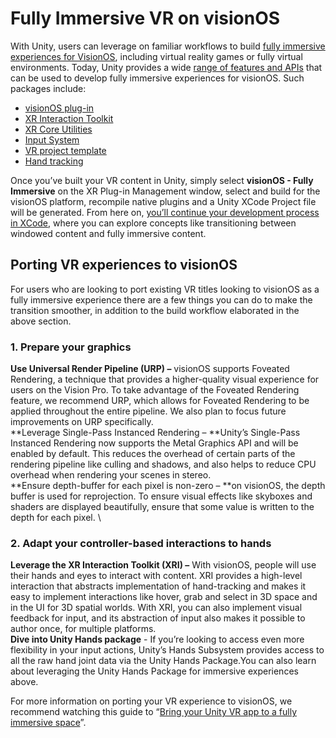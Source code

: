 # Fully Immersive VR on visionOS

With Unity, users can leverage on familiar workflows to build [fully immersive experiences for VisionOS](https://developer.apple.com/documentation/visionOS/creating-fully-immersive-experiences), including virtual reality games or fully virtual environments. Today, Unity provides a wide [range of features and APIs](https://docs.unity3d.com/Manual/VROverview.html) that can be used to develop fully immersive experiences for visionOS. Such packages include:

* [visionOS plug-in]()
* [XR Interaction Toolkit](https://docs.unity3d.com/Manual/VROverview.html#xr-interaction-toolkit)
* [XR Core Utilities](https://docs.unity3d.com/Manual/VROverview.html#xr-core-utilities)
* [Input System](https://docs.unity3d.com/Manual/VROverview.html#input-system)
* [VR project template](https://docs.unity3d.com/Manual/VROverview.html#vr-template)
* [Hand tracking](https://docs.unity3d.com/Manual/VROverview.html#hand-tracking)

Once you’ve built your VR content in Unity, simply select **visionOS - Fully Immersive** on the XR Plug-in Management window, select and build for the visionOS platform, recompile native plugins and a Unity XCode Project file will be generated. From here on, [you’ll continue your development process in XCode](https://developer.apple.com/documentation/visionOS/creating-fully-immersive-experiences), where you can explore concepts like transitioning between windowed content and fully immersive content. 

## Porting VR experiences to visionOS 
For users who are looking to port existing VR titles looking to visionOS as a fully immersive experience there are a few things you can do to make the transition smoother, in addition to the build workflow elaborated in the above section. 

### 1. Prepare your graphics 
**Use Universal Render Pipeline (URP) –** visionOS supports Foveated Rendering, a technique that provides a higher-quality visual experience for users on the Vision Pro. To take advantage of the Foveated Rendering feature, we recommend URP, which allows for Foveated Rendering to be applied throughout the entire pipeline. We also plan to focus future improvements on URP specifically.  \
**Leverage Single-Pass Instanced Rendering – **Unity’s Single-Pass Instanced Rendering now supports the Metal Graphics API and will be enabled by default. This reduces the overhead of certain parts of the rendering pipeline like culling and shadows, and also helps to reduce CPU overhead when rendering your scenes in stereo.  \
**Ensure depth-buffer for each pixel is non-zero – **on visionOS, the depth buffer is used for reprojection. To ensure visual effects like skyboxes and shaders are displayed beautifully, ensure that some value is written to the depth for each pixel.  \

### 2. Adapt your controller-based interactions to hands 
**Leverage the XR Interaction Toolkit (XRI) –** With visionOS, people will use their hands and eyes to interact with content. XRI provides a high-level interaction that abstracts implementation of hand-tracking and makes it easy to implement interactions like hover, grab and select in 3D space and in the UI for 3D spatial worlds. With XRI, you can also implement visual feedback for input, and its abstraction of input also makes it possible to author once, for multiple platforms.  \
**Dive into Unity Hands package** - If you’re looking to access even more flexibility in your input actions, Unity’s Hands Subsystem provides access to all the raw hand joint data via the Unity Hands Package.You can also learn about leveraging the Unity Hands Package for immersive experiences above. 

For more information on porting your VR experience to visionOS, we recommend watching this guide to “[Bring your Unity VR app to a fully immersive space](https://developer.apple.com/videos/play/wwdc2023/10093)”. 
